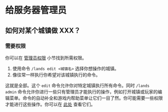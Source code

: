 # 给服务器管理员

## 如何对某个城镇做 XXX？

### 需要权限

你可以在 [管理员权限](/quan-xian/suo-you-quan-xian.md#administrator-permissions) 小节找到所需权限。

1. 使用命令 `/lands edit <城镇名>` 选择你想操作的城镇。
2. 像往常一样执行你希望对该城镇执行的命令。

这就是全部。这个 `edit` 命令允许你对特定城镇执行所有命令。同时 `/lands admin` 命令允许你进行一些只有管理员才能执行的操作，例如打开城镇或玩家的编辑菜单。命令的自动补全和游戏内帮助菜单让它们一目了然。你可能需要一些权限才能进行这些操作。你可以在 [此处](/quan-xian/suo-you-quan-xian.md#administrator-permissions) 查看它们。
